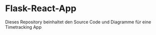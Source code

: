 # Flask-React-App
Dieses Repository beinhaltet den Source Code und Diagramme für eine Timetracking App

